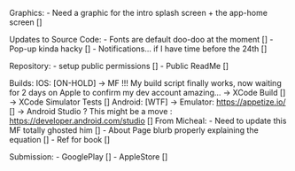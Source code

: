 Graphics: 
        - Need a graphic for the intro splash screen + the app-home screen [] 

Updates to Source Code: 
        - Fonts are default doo-doo at the moment []
        - Pop-up kinda hacky []
        - Notifications... if I have time before the 24th []


Repository:
        - setup public permissions []
        - Public ReadMe []

Builds: 
        IOS: [ON-HOLD]
                -> MF !!! My build script finally works, now waiting for 2 days on Apple to confirm my dev account amazing...
                -> XCode Build  []
                -> XCode Simulator Tests []
        Android: [WTF]
                -> Emulator: https://appetize.io/ []
                -> Android Studio ? This might be a move : https://developer.android.com/studio []
From Micheal:
        - Need to update this MF totally ghosted him []
        - About Page blurb properly explaining the equation []
        - Ref for book []

Submission:
    - GooglePlay []
    - AppleStore []